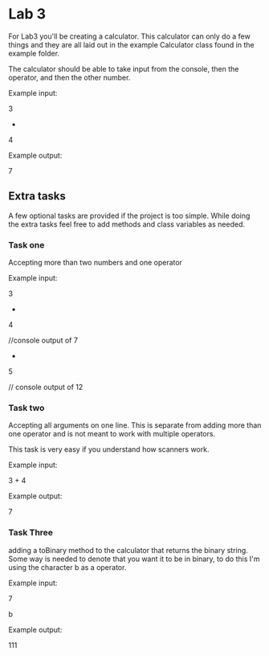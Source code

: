# Lab 3

For Lab3 you'll be creating a calculator. This calculator can only do a few things and they are all laid out in the example Calculator class found in the example folder.

The calculator should be able to take input from the console, then the operator, and then the other number.

Example input:

3

+

4

Example output:

7

## Extra tasks

A few optional tasks are provided if the project is too simple. While doing the extra tasks feel free to add methods and class variables as needed.

### Task one

Accepting more than two numbers and one operator

Example input:

3

+

4

//console output of 7

+

5

// console output of 12

### Task two

Accepting all arguments on one line. This is separate from adding more than one operator and is not meant to work with multiple operators.

This task is very easy if you understand how scanners work.

Example input:

3 + 4

Example output:

7

### Task Three

adding a toBinary method to the calculator that returns the binary string. Some way is needed to denote that you want it to be in binary, to do this I'm using the character b as a operator.

Example input:

7

b

Example output:

111
